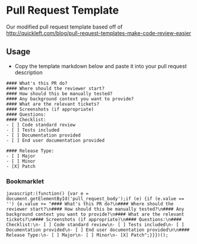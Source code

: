 Pull Request Template
=====================

Our modified pull request template based off of http://quickleft.com/blog/pull-request-templates-make-code-review-easier

## Usage
* Copy the template markdown below and paste it into your pull request description

````
#### What's this PR do?
#### Where should the reviewer start?
#### How should this be manually tested?
#### Any background context you want to provide?
#### What are the relevant tickets?
#### Screenshots (if appropriate)
#### Questions:
#### Checklist:
- [ ] Code standard review
- [ ] Tests included
- [ ] Documentation provided
- [ ] End user documentation provided

#### Release Type:
- [ ] Major
- [ ] Minor
- [X] Patch
````

### Bookmarklet

````
javascript:(function() {var e = document.getElementById('pull_request_body');if (e) {if (e.value == '') {e.value += "#### What's this PR do?\n#### Where should the reviewer start?\n#### How should this be manually tested?\n#### Any background context you want to provide?\n#### What are the relevant tickets?\n#### Screenshots (if appropriate)\n#### Questions:\n#### Checklist:\n- [ ] Code standard review\n- [ ] Tests included\n- [ ] Documentation provided\n- [ ] End user documentation provided\n\n#### Release Type:\n- [ ] Major\n- [ ] Minor\n- [X] Patch";}}})();
````
